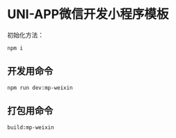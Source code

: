 # UNI-APP微信开发小程序模板
初始化方法：
```
npm i
```

## 开发用命令
```
npm run dev:mp-weixin
```

## 打包用命令
```
build:mp-weixin
```